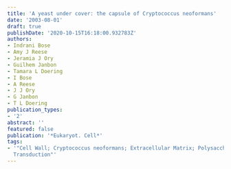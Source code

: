 ```yaml
---
title: 'A yeast under cover: the capsule of Cryptococcus neoformans'
date: '2003-08-01'
draft: true
publishDate: '2020-10-15T16:18:00.932783Z'
authors:
- Indrani Bose
- Amy J Reese
- Jeramia J Ory
- Guilhem Janbon
- Tamara L Doering
- I Bose
- A Reese
- J J Ory
- G Janbon
- T L Doering
publication_types:
- '2'
abstract: ''
featured: false
publication: '*Eukaryot. Cell*'
tags:
- '"Cell Wall; Cryptococcus neoformans; Extracellular Matrix; Polysaccharides; Signal
  Transduction"'
---
```


